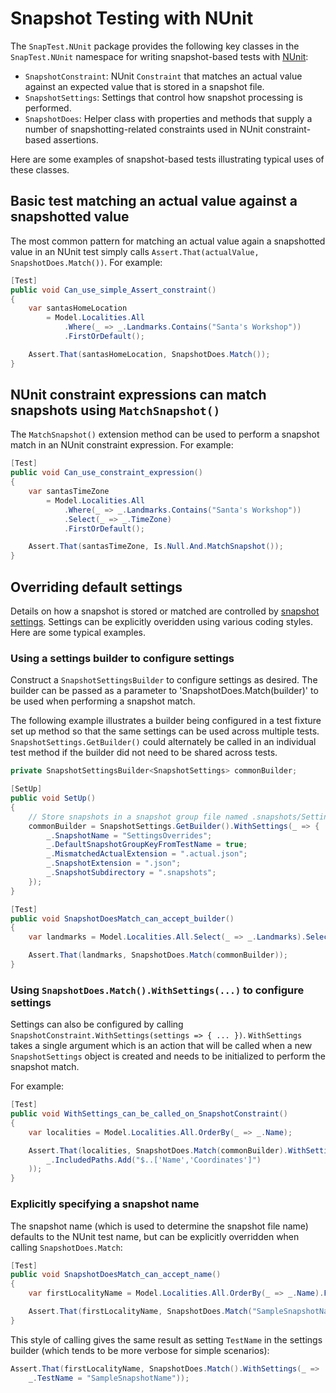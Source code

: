 # Snapshot Testing with NUnit

The `SnapTest.NUnit` package provides the following key classes in the `SnapTest.NUnit` namespace for writing snapshot-based tests with [NUnit](https://nunit.org):

- `SnapshotConstraint`: NUnit `Constraint` that matches an actual value against an expected value that is stored in a snapshot file.
- `SnapshotSettings`: Settings that control how snapshot processing is performed.
- `SnapshotDoes`: Helper class with properties and methods that supply a number of snapshotting-related constraints used in NUnit constraint-based assertions.

Here are some examples of snapshot-based tests illustrating typical uses of these classes.


## Basic test matching an actual value against a snapshotted value

The most common pattern for matching an actual value again a snapshotted value in an NUnit test simply calls `Assert.That(actualValue, SnapshotDoes.Match())`. For example:

```C#
[Test]
public void Can_use_simple_Assert_constraint()
{
    var santasHomeLocation
        = Model.Localities.All
            .Where(_ => _.Landmarks.Contains("Santa's Workshop"))
            .FirstOrDefault();

    Assert.That(santasHomeLocation, SnapshotDoes.Match());
}
```


## NUnit constraint expressions can match snapshots using `MatchSnapshot()`

The `MatchSnapshot()` extension method can be used to perform a snapshot match in an NUnit constraint expression. For example:

```C#
[Test]
public void Can_use_constraint_expression()
{
    var santasTimeZone
        = Model.Localities.All
            .Where(_ => _.Landmarks.Contains("Santa's Workshop"))
            .Select(_ => _.TimeZone)
            .FirstOrDefault();

    Assert.That(santasTimeZone, Is.Null.And.MatchSnapshot());
}
```


## Overriding default settings

Details on how a snapshot is stored or matched are controlled by [snapshot settings](SnapshotSettings.md). Settings can be explicitly overidden using various coding styles. Here are some typical examples.


### Using a settings builder to configure settings

Construct a `SnapshotSettingsBuilder` to configure settings as desired. The builder can be passed as a parameter to 'SnapshotDoes.Match(builder)' to be used when performing a snapshot match.

The following example illustrates a builder being configured in a test fixture set up method so that the same settings can be used across multiple tests. `SnapshotSettings.GetBuilder()` could alternately be called in an individual test method if the builder did not need to be shared across tests.

```C#
private SnapshotSettingsBuilder<SnapshotSettings> commonBuilder;

[SetUp]
public void SetUp()
{
    // Store snapshots in a snapshot group file named .snapshots/SettingsOverrides.json
    commonBuilder = SnapshotSettings.GetBuilder().WithSettings(_ => {
        _.SnapshotName = "SettingsOverrides";
        _.DefaultSnapshotGroupKeyFromTestName = true;
        _.MismatchedActualExtension = ".actual.json";
        _.SnapshotExtension = ".json";
        _.SnapshotSubdirectory = ".snapshots";
    });
}

[Test]
public void SnapshotDoesMatch_can_accept_builder()
{
    var landmarks = Model.Localities.All.Select(_ => _.Landmarks).SelectMany(_ => _).OrderBy(_ => _);

    Assert.That(landmarks, SnapshotDoes.Match(commonBuilder));
}
```


### Using `SnapshotDoes.Match().WithSettings(...)` to configure settings

Settings can also be configured by calling `SnapshotConstraint.WithSettings(settings => { ... })`. `WithSettings` takes a single argument which is an action that will be called when a new `SnapshotSettings` object is created and needs to be initialized to perform the snapshot match.

For example:

```C#
[Test]
public void WithSettings_can_be_called_on_SnapshotConstraint()
{
    var localities = Model.Localities.All.OrderBy(_ => _.Name);

    Assert.That(localities, SnapshotDoes.Match(commonBuilder).WithSettings(_ =>
        _.IncludedPaths.Add("$..['Name','Coordinates']")
    ));
}
```


### Explicitly specifying a snapshot name

The snapshot name (which is used to determine the snapshot file name) defaults to the NUnit test name, but can be explicitly overridden when calling `SnapshotDoes.Match`:

```C#
[Test]
public void SnapshotDoesMatch_can_accept_name()
{
    var firstLocalityName = Model.Localities.All.OrderBy(_ => _.Name).FirstOrDefault()?.Name;

    Assert.That(firstLocalityName, SnapshotDoes.Match("SampleSnapshotName"));
}
```

This style of calling gives the same result as setting `TestName` in the settings builder (which tends to be more verbose for simple scenarios):

```C#
Assert.That(firstLocalityName, SnapshotDoes.Match().WithSettings(_ =>
    _.TestName = "SampleSnapshotName"));
```
